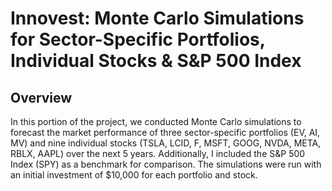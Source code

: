 # Innovest: Monte Carlo Simulations for Sector-Specific Portfolios, Individual Stocks & S&P 500 Index 

## Overview
In this portion of the project, we conducted Monte Carlo simulations to forecast the market performance of three sector-specific portfolios (EV, AI, MV) and nine individual stocks (TSLA, LCID, F, MSFT, GOOG, NVDA, META, RBLX, AAPL) over the next 5 years. Additionally, I included the S&P 500 Index (SPY) as a benchmark for comparison. The simulations were run with an initial investment of $10,000 for each portfolio and stock.
